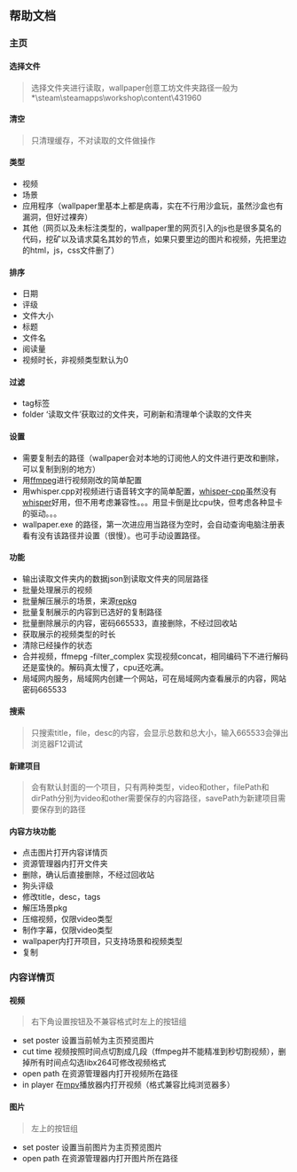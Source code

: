 ## 帮助文档

### 主页

#### 选择文件

> 选择文件夹进行读取，wallpaper创意工坊文件夹路径一般为*\steam\steamapps\workshop\content\431960

#### 清空

> 只清理缓存，不对读取的文件做操作

#### 类型

- 视频
- 场景
- 应用程序（wallpaper里基本上都是病毒，实在不行用沙盒玩，虽然沙盒也有漏洞，但好过裸奔）
- 其他（网页以及未标注类型的，wallpaper里的网页引入的js也是很多莫名的代码，挖矿以及请求莫名其妙的节点，如果只要里边的图片和视频，先把里边的html，js，css文件删了）

#### 排序

- 日期
- 评级
- 文件大小
- 标题
- 文件名
- 阅读量
- 视频时长，非视频类型默认为0

#### 过滤

- tag标签
- folder ‘读取文件’获取过的文件夹，可刷新和清理单个读取的文件夹

#### 设置

- 需要复制去的路径（wallpaper会对本地的订阅他人的文件进行更改和删除，可以复制到别的地方）
- 用[ffmpeg](https://github.com/FFmpeg)进行视频刚改的简单配置
- 用whisper.cpp对视频进行语音转文字的简单配置，[whisper-cpp](https://github.com/ggerganov/whisper.cpp)虽然没有[whisper](https://github.com/openai/whisper)好用，但不用考虑兼容性。。。用显卡倒是比cpu快，但考虑各种显卡的驱动。。。
- wallpaper.exe 的路径，第一次进应用当路径为空时，会自动查询电脑注册表看有没有该路径并设置（很慢）。也可手动设置路径。

#### 功能

- 输出读取文件夹内的数据json到读取文件夹的同层路径
- 批量处理展示的视频
- 批量解压展示的场景，来源[repkg](https://github.com/notscuffed/repkg)
- 批量复制展示的内容到已选好的复制路径
- 批量删除展示的内容，密码665533，直接删除，不经过回收站
- 获取展示的视频类型的时长
- 清除已经操作的状态
- 合并视频，ffmepg -filter_complex 实现视频concat，相同编码下不进行解码还是蛮快的。解码真太慢了，cpu还吃满。
- 局域网内服务，局域网内创建一个网站，可在局域网内查看展示的内容，网站密码665533

#### 搜索

> 只搜索title，file，desc的内容，会显示总数和总大小，输入665533会弹出浏览器F12调试

#### 新建项目

> 会有默认封面的一个项目，只有两种类型，video和other，filePath和dirPath分别为video和other需要保存的内容路径，savePath为新建项目需要保存到的路径

#### 内容方块功能

- 点击图片打开内容详情页
- 资源管理器内打开文件夹
- 删除，确认后直接删除，不经过回收站
- 狗头评级
- 修改title，desc，tags
- 解压场景pkg
- 压缩视频，仅限video类型
- 制作字幕，仅限video类型
- wallpaper内打开项目，只支持场景和视频类型
- 复制

### 内容详情页

#### 视频

> 右下角设置按钮及不兼容格式时左上的按钮组

- set poster 设置当前帧为主页预览图片
- cut time 视频按照时间点切割成几段（ffmpeg并不能精准到秒切割视频），删掉所有时间点勾选libx264可修改视频格式
- open path 在资源管理器内打开视频所在路径
- in player 在[mpv](https://github.com/mpv-player/mpv)播放器内打开视频（格式兼容比纯浏览器多）

#### 图片
>
> 左上的按钮组

- set poster 设置当前图片为主页预览图片
- open path 在资源管理器内打开图片所在路径
